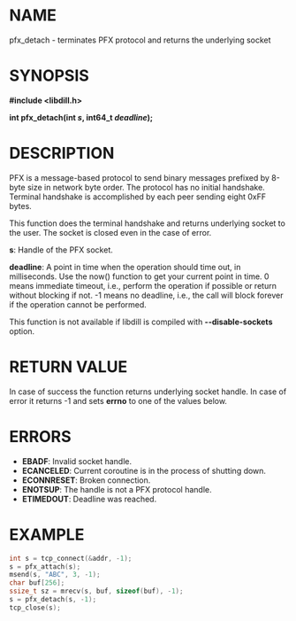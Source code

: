 # NAME

pfx_detach - terminates PFX protocol and returns the underlying socket

# SYNOPSIS

**#include &lt;libdill.h>**

**int pfx_detach(int **_s_**, int64_t **_deadline_**);**

# DESCRIPTION

PFX  is a message-based protocol to send binary messages prefixed by 8-byte size in network byte order. The protocol has no initial handshake. Terminal handshake is accomplished by each peer sending eight 0xFF bytes.

This function does the terminal handshake and returns underlying socket to the user. The socket is closed even in the case of error.

**s**: Handle of the PFX socket.

**deadline**: A point in time when the operation should time out, in milliseconds. Use the now() function to get your current point in time. 0 means immediate timeout, i.e., perform the operation if possible or return without blocking if not. -1 means no deadline, i.e., the call will block forever if the operation cannot be performed.


This function is not available if libdill is compiled with **--disable-sockets** option.

# RETURN VALUE

In case of success the function returns underlying socket handle. In case of error it returns -1 and sets **errno** to one of the values below.

# ERRORS

* **EBADF**: Invalid socket handle.
* **ECANCELED**: Current coroutine is in the process of shutting down.
* **ECONNRESET**: Broken connection.
* **ENOTSUP**: The handle is not a PFX protocol handle.
* **ETIMEDOUT**: Deadline was reached.

# EXAMPLE

```c
int s = tcp_connect(&addr, -1);
s = pfx_attach(s);
msend(s, "ABC", 3, -1);
char buf[256];
ssize_t sz = mrecv(s, buf, sizeof(buf), -1);
s = pfx_detach(s, -1);
tcp_close(s);
```
